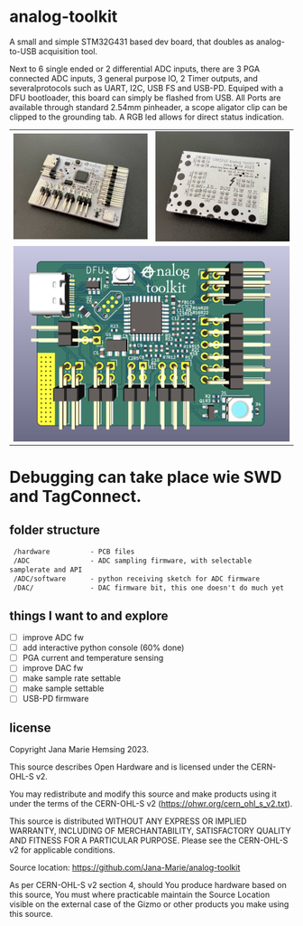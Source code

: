 # analog-toolkit
A small and simple STM32G431 based dev board, that doubles as analog-to-USB acquisition tool.

Next to 6 single ended or 2 differential ADC inputs, there are 3 PGA connected ADC inputs, 3 general purpose IO, 2 Timer outputs, and severalprotocols such as UART, I2C, USB FS and USB-PD.
Equiped with a DFU bootloader, this board can simply be flashed from USB. All Ports are available through standard 2.54mm pinheader, a scope aligator clip can be clipped to the grounding tab. A RGB led allows for direct status indication.

<table>
  <tbody>
    <tr>
      <td>
        <img src="/front.jpg" title="A white pcb reading “analog toolkit”, where the a is an anarchy a. There is a MCU, USB, pin headers and a led"/>
      </td>
      <td>
        <img src="/back.jpg" title="Back side of the pcb with pin annotations, and some more informations on the hw, as well as silkscreen art"/>
      </td>
    </tr>
    <tr>
      <td colspan="2">
        <img src="render.png" title="render of front side of pcb"/>
      </td>
    </tr>
  </tbody>
</table>

Debugging can take place wie SWD and TagConnect.
======
## folder structure
```
 /hardware          - PCB files
 /ADC               - ADC sampling firmware, with selectable samplerate and API
 /ADC/software      - python receiving sketch for ADC firmware
 /DAC/              - DAC firmware bit, this one doesn't do much yet
```

## things I want to and explore

 - [ ] improve ADC fw
  - [ ] add interactive python console (60% done)
  - [ ] PGA current and temperature sensing
 - [ ] improve DAC fw
  - [ ] make sample rate settable
  - [ ] make sample settable
 - [ ] USB-PD firmware
 
## license
 
Copyright Jana Marie Hemsing 2023.

This source describes Open Hardware and is licensed under the CERN-OHL-S v2.

You may redistribute and modify this source and make products using it under the terms of the CERN-OHL-S v2 (https://ohwr.org/cern_ohl_s_v2.txt).

This source is distributed WITHOUT ANY EXPRESS OR IMPLIED WARRANTY, INCLUDING OF MERCHANTABILITY, SATISFACTORY QUALITY AND FITNESS FOR A PARTICULAR PURPOSE. Please see the CERN-OHL-S v2 for applicable conditions.

Source location: https://github.com/Jana-Marie/analog-toolkit

As per CERN-OHL-S v2 section 4, should You produce hardware based on this source, You must where practicable maintain the Source Location visible on the external case of the Gizmo or other products you make using this source.
